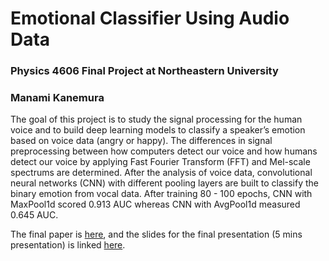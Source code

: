 # Emotional Classifier Using Audio Data
### Physics 4606 Final Project at Northeastern University <br>
### Manami Kanemura 

The goal of this project is to study the signal processing for the human voice and to build deep learning models to classify a speaker’s emotion based on voice data (angry or happy). The differences in signal preprocessing between how computers detect our voice and how humans detect our voice by applying Fast Fourier Transform (FFT) and Mel-scale spectrums are determined. After the analysis of voice data, convolutional neural networks (CNN) with different pooling layers are built to classify the binary emotion from vocal data. After training 80 - 100 epochs, CNN with MaxPool1d scored 0.913 AUC whereas CNN with AvgPool1d measured 0.645 AUC. 

The final paper is [here](phys4606_final_project-1.pdf), and the slides for the final presentation (5 mins presentation) is linked [here](https://docs.google.com/presentation/d/1jNERhA8jRjmkF9VTJlgpynkuQQ0BmfKxvG9wuSJpqD0/edit?usp=sharing). 
